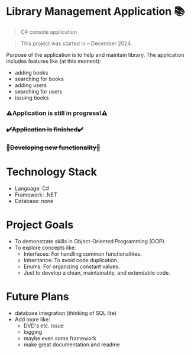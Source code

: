 #   Library Management Application 📚
> C# console application

> This project was started in – December 2024.
> 


Purpose of the application is to help and maintain library. The application includes features like (at this moment):

   - adding books
   - searching for books
   - adding users
   - searching for users
   - issuing books
   
### :warning:Application is still in progress!:warning:
### ~~✔️Application is finished✔️~~
### ~~🔨Developing new functionality🔨~~

#    Technology Stack
- Language: C#
- Framework: .NET
- Database: none

#   Project Goals

- To demonstrate skills in Object-Oriented Programming (OOP).
- To explore concepts like:
   - Interfaces: For handling common functionalities.
   - Inheritance: To avoid code duplication.
   - Enums: For organizing constant values.
   - Just to develop a clean, maintainable, and extendable code.

#   Future Plans

   - database integration (thinking of SQL lite)
   - Add more like:
       - DVD's etc. issue
       - logging
       - maybe even some framework
       - make great documentation and readme
    

